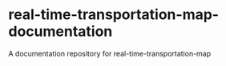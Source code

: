# real-time-transportation-map-documentation
A documentation repository for real-time-transportation-map
